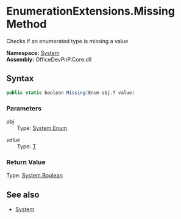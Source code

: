 # EnumerationExtensions.Missing Method  
Checks if an enumerated type is missing a value  

**Namespace:** [System](System.md)  
**Assembly:** OfficeDevPnP.Core.dll  
## Syntax
```C#
public static boolean Missing(Enum obj,T value)
```
### Parameters
*obj*  
&emsp;&emsp;Type: [System.Enum](System.Enum.md) 
&emsp;&emsp;  
  
*value*  
&emsp;&emsp;Type: [T](T.md) 
&emsp;&emsp;  
  
### Return Value
Type: [System.Boolean](System.Boolean.md 
)
## See also
- [System](System.md)
